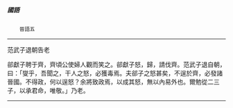 

##### 國語
　　`晉語五`

* * *

范武子退朝告老

郤獻子聘于齊，齊頃公使婦人觀而笑之。郤獻子怒，歸，請伐齊。范武子退自朝，曰：「燮乎，吾聞之，干人之怒，必獲毒焉。夫郤子之怒甚矣，不逞於齊，必發諸晉國。不得政，何以逞怒？余將致政焉，以成其怒，無以內易外也。爾勉從二三子，以承君命，唯敬。」乃老。

* * *

